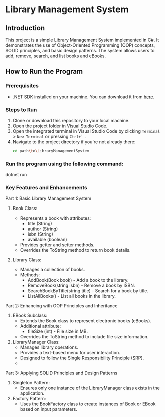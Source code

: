 # Library Management System

## Introduction
This project is a simple Library Management System implemented in C#. It demonstrates the use of Object-Oriented Programming (OOP) concepts, SOLID principles, and basic design patterns. The system allows users to add, remove, search, and list books and eBooks.

## How to Run the Program

### Prerequisites
- .NET SDK installed on your machine. You can download it from [here](https://dotnet.microsoft.com/download).

### Steps to Run
1. Clone or download this repository to your local machine.
2. Open the project folder in Visual Studio Code.
3. Open the integrated terminal in Visual Studio Code by clicking `Terminal` > `New Terminal` or pressing ``Ctrl+` ``.
4. Navigate to the project directory if you're not already there:
   ```sh
   cd path\to\LibraryManagementSystem
### Run the program using the following command:
dotnet run
### Key Features and Enhancements
Part 1: Basic Library Management System
1. Book Class:
   - Represents a book with attributes:
     - title (String)
     - author (String)
     - isbn (String)
     - available (boolean)
   - Provides getter and setter methods.
   - Overrides the ToString method to return book details.

2. Library Class:
   - Manages a collection of books.
   - Methods:
     - AddBook(Book book) - Add a book to the library.
     - RemoveBook(string isbn) - Remove a book by ISBN.
     - SearchBookByTitle(string title) - Search for a book by title.
     - ListAllBooks() - List all books in the library.

Part 2: Enhancing with OOP Principles and Inheritance
1. EBook Subclass:
   - Extends the Book class to represent electronic books (eBooks).
   - Additional attribute:
     - fileSize (int) - File size in MB.
   - Overrides the ToString method to include file size information.
2. LibraryManager Class:
   - Manages library operations.
   - Provides a text-based menu for user interaction.
   - Designed to follow the Single Responsibility Principle (SRP).
   - 
Part 3: Applying SOLID Principles and Design Patterns
1. Singleton Pattern:
   - Ensures only one instance of the LibraryManager class exists in the application.
2. Factory Pattern:
   - Uses the BookFactory class to create instances of Book or EBook based on input parameters.


